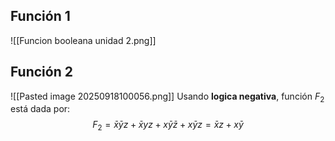 ## Función 1
![[Funcion booleana unidad 2.png]]

## Función 2
![[Pasted image 20250918100056.png]]
Usando **logica negativa**, función $F_2$  está dada por: $$F_2=\bar{x}\bar{y}z+\bar{x}yz+x\bar{y}\bar{z}+x\bar{y}z=\bar{x}z+x\bar{y}$$